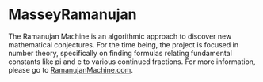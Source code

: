 # MasseyRamanujan

The Ramanujan Machine is an algorithmic approach to discover new mathematical conjectures. For the time being, the project is focused in number theory, specifically on finding formulas relating fundamental constants like pi and e to various continued fractions. For more information, please go to [RamanujanMachine.com](https://www.RamanujanMachine.com).
